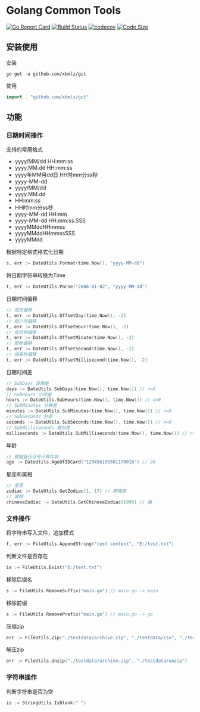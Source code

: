# Golang Common Tools

[![Go Report Card](https://goreportcard.com/badge/github.com/xbmlz/gct)](https://goreportcard.com/report/github.com/xbmlz/gct)
[![Build Status](https://github.com/xbmlz/gct/workflows/gct-test/badge.svg)](https://github.com/xbmlz/gct/actions)
[![codecov](https://codecov.io/gh/xbmlz/gct/branch/master/graph/badge.svg)](https://codecov.io/gh/xbmlz/gct)
[![Code Size](https://img.shields.io/github/languages/code-size/xbmlz/gct.svg?style=flat-square)](https://github.com/xbmlz/gct)

## 安装使用

安装

```shell
go get -u github.com/xbmlz/gct
```

使用

```go
import . "github.com/xbmlz/gct"
```
## 功能

### 日期时间操作

支持的常用格式

- yyyy/MM/dd HH:mm:ss
- yyyy.MM.dd HH:mm:ss
- yyyy年MM月dd日 HH时mm分ss秒
- yyyy-MM-dd
- yyyy/MM/dd
- yyyy.MM.dd
- HH:mm:ss
- HH时mm分ss秒
- yyyy-MM-dd HH:mm
- yyyy-MM-dd HH:mm:ss.SSS
- yyyyMMddHHmmss
- yyyyMMddHHmmssSSS
- yyyyMMdd


根据特定格式格式化日期

```go
s, err := DateUtils.Format(time.Now(), "yyyy-MM-dd")
```

将日期字符串转换为Time

```go
t, err := DateUtils.Parse("2006-01-02", "yyyy-MM-dd")
```

日期时间偏移

```go
// 按天偏移
t, err := DateUtils.OffsetDay(time.Now(), -2)
// 按小时偏移
t, err := DateUtils.OffsetHour(time.Now(), -2)
// 按分钟偏移
t, err := DateUtils.OffsetMinute(time.Now(), -2)
// 按秒偏移
t, err := DateUtils.OffsetSecond(time.Now(), -2)
// 按毫秒偏移
t, err := DateUtils.OffsetMillisecond(time.Now(), -2)
```

日期时间差

```go
// SubDays 日期差
days := DateUtils.SubDays(time.Now(), time.Now()) // n=0
// SubHours 小时差
hours := DateUtils.SubHours(time.Now(), time.Now()) // n=0
// SubMinutes 分钟差
minutes := DateUtils.SubMinutes(time.Now(), time.Now()) // n=0
// SubSeconds 秒差
seconds := DateUtils.SubSeconds(time.Now(), time.Now()) // n=0
// SubMilliseconds 毫秒差
milliseconds := DateUtils.SubMilliseconds(time.Now(), time.Now()) // n=0
```

年龄

```go
// 根据身份证号计算年龄
age := DateUtils.AgeOfIDCard("123456199501170016") // 26
```

星座和属相

```go
// 星座
zodiac := DateUtils.GetZodiac(1, 17) // 摩羯座
// 属相
chineseZodiac := DateUtils.GetChineseZodiac(1995) // 猪
```

### 文件操作

将字符串写入文件，追加模式

```go
f, err := FileUtils.AppendString("test content", "E:/test.txt")
```

判断文件是否存在

```go
is := FileUtils.Exist("E:/test.txt")
```

移除后缀名

```go
s := FileUtils.RemoveSuffix("main.go") // main.go -> main
```

移除前缀

```go
s := FileUtils.RemovePrefix("main.go") // main.go -> go
```

压缩zip

```go
err := FileUtils.Zip("./testdata/archive.zip", "./testdata/csv", "./testdata/file.txt")
```

解压zip

```go
err := FileUtils.Unzip("./testdata/archive.zip", "./testdata/unzip")
```

### 字符串操作

判断字符串是否为空

```go
is := StringUtils.IsBlank(" ")
```

